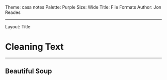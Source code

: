 Theme: casa notes
Palette: Purple
Size: Wide
Title: File Formats
Author: Jon Reades

---

Layout: Title

# Cleaning Text



---

## Beautiful Soup